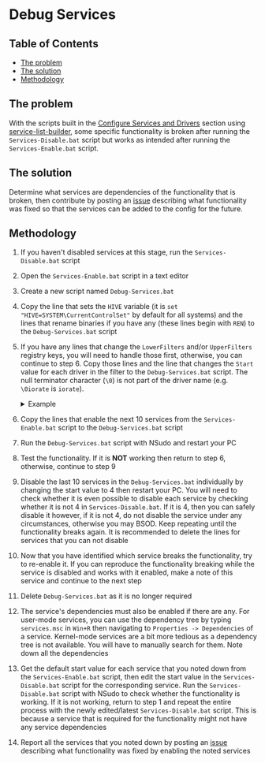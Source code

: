 # Debug Services

## Table of Contents

- [The problem](#the-problem)
- [The solution](#the-solution)
- [Methodology](#methodology)

## The problem

With the scripts built in the [Configure Services and Drivers](/docs/post-install.md#configure-services-and-drivers) section using [service-list-builder](https://github.com/amitxv/service-list-builder), some specific functionality is broken after running the ``Services-Disable.bat`` script but works as intended after running the ``Services-Enable.bat`` script.

## The solution

Determine what services are dependencies of the functionality that is broken, then contribute by posting an [issue](https://github.com/amitxv/PC-Tuning/issues) describing what functionality was fixed so that the services can be added to the config for the future.

## Methodology

1. If you haven't disabled services at this stage, run the ``Services-Disable.bat`` script

2. Open the ``Services-Enable.bat`` script in a text editor

3. Create a new script named ``Debug-Services.bat``

4. Copy the line that sets the ``HIVE`` variable (it is ``set "HIVE=SYSTEM\CurrentControlSet"`` by default for all systems) and the lines that rename binaries if you have any (these lines begin with ``REN``) to the ``Debug-Services.bat`` script

5. If you have any lines that change the ``LowerFilters`` and/or ``UpperFilters`` registry keys, you will need to handle those first, otherwise, you can continue to step 6. Copy those lines and the line that changes the ``Start`` value for each driver in the filter to the ``Debug-Services.bat`` script. The null terminator character (``\0``) is not part of the driver name (e.g. ``\0iorate`` is ``iorate``).

    <details>

    <summary>Example</summary>

    - An example of what the filters part of the ``Services-Enable.bat`` script could look like:

        ```bat
        reg.exe add "HKLM\SYSTEM\CurrentControlSet\Control\Class\{4d36e967-e325-11ce-bfc1-08002be10318}" /v "LowerFilters" /t REG_MULTI_SZ /d "EhStorClass" /f
        reg.exe add "HKLM\SYSTEM\CurrentControlSet\Control\Class\{71a27cdd-812a-11d0-bec7-08002be2092f}" /v "LowerFilters" /t REG_MULTI_SZ /d "fvevol\0iorate\0rdyboost" /f
        ...
        ```

    - The lines that must be copied to the ``Debug-Services.bat`` script:

        ```bat
        reg.exe add "HKLM\SYSTEM\CurrentControlSet\Control\Class\{4d36e967-e325-11ce-bfc1-08002be10318}" /v "LowerFilters" /t REG_MULTI_SZ /d "EhStorClass" /f
        reg.exe add "HKLM\SYSTEM\CurrentControlSet\Control\Class\{71a27cdd-812a-11d0-bec7-08002be2092f}" /v "LowerFilters" /t REG_MULTI_SZ /d "fvevol\0iorate\0rdyboost" /f
        reg.exe add "HKLM\SYSTEM\CurrentControlSet\Services\EhStorClass" /v "Start" /t REG_DWORD /d "0" /f
        reg.exe add "HKLM\SYSTEM\CurrentControlSet\Services\fvevol" /v "Start" /t REG_DWORD /d "0" /f
        reg.exe add "HKLM\SYSTEM\CurrentControlSet\Services\iorate" /v "Start" /t REG_DWORD /d "0" /f
        reg.exe add "HKLM\SYSTEM\CurrentControlSet\Services\rdyboost" /v "Start" /t REG_DWORD /d "0" /f
        ```

    </details>

6. Copy the lines that enable the next 10 services from the ``Services-Enable.bat`` script to the ``Debug-Services.bat`` script

7. Run the ``Debug-Services.bat`` script with NSudo and restart your PC

8. Test the functionality. If it is **NOT** working then return to step 6, otherwise, continue to step 9

9. Disable the last 10 services in the ``Debug-Services.bat`` individually by changing the start value to 4 then restart your PC. You will need to check whether it is even possible to disable each service by checking whether it is not 4 in ``Services-Disable.bat``. If it is 4, then you can safely disable it however, if it is not 4, do not disable the service under any circumstances, otherwise you may BSOD. Keep repeating until the functionality breaks again. It is recommended to delete the lines for services that you can not disable

10. Now that you have identified which service breaks the functionality, try to re-enable it. If you can reproduce the functionality breaking while the service is disabled and works with it enabled, make a note of this service and continue to the next step

11. Delete ``Debug-Services.bat`` as it is no longer required

12. The service's dependencies must also be enabled if there are any. For user-mode services, you can use the dependency tree by typing ``services.msc`` in ``Win+R`` then navigating to ``Properties -> Dependencies`` of a service. Kernel-mode services are a bit more tedious as a dependency tree is not available. You will have to manually search for them. Note down all the dependencies

13. Get the default start value for each service that you noted down from the ``Services-Enable.bat`` script, then edit the start value in the ``Services-Disable.bat`` script for the corresponding service. Run the ``Services-Disable.bat`` script with NSudo to check whether the functionality is working. If it is not working, return to step 1 and repeat the entire process with the newly edited/latest ``Services-Disable.bat`` script. This is because a service that is required for the functionality might not have any service dependencies

14. Report all the services that you noted down by posting an [issue](https://github.com/amitxv/PC-Tuning/issues) describing what functionality was fixed by enabling the noted services

